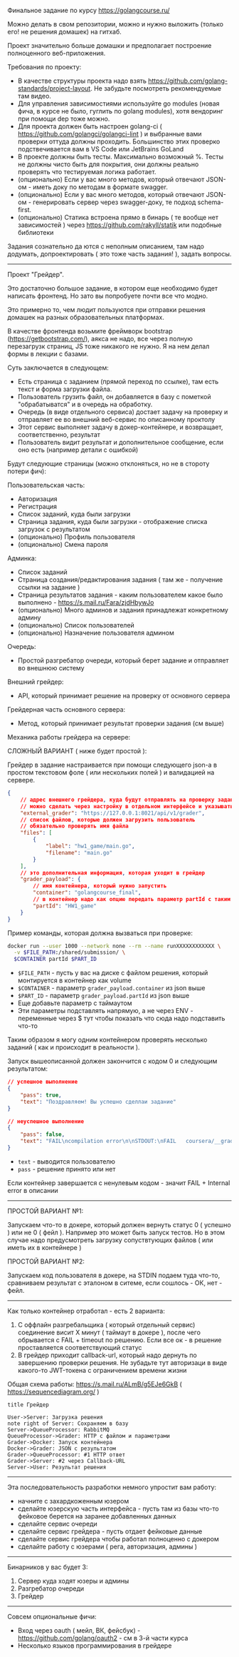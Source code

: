 Финальное задание по курсу https://golangcourse.ru/

Можно делать в свом репозитории, можно и нужно выложить (только его! не решения домашек) на гитхаб.

Проект значительно больше домашки и предполагает построение полноценного веб-приложения.

Требования по проекту:
* В качестве структуры проекта надо взять https://github.com/golang-standards/project-layout. Не забудьте посмотреть рекомендуемые там видео.
* Для управления зависимостиями используйте go modules (новая фича, в курсе не было, гуглить по golang modules), хотя вендоринг при помощи dep тоже можно.
* Для проекта должен быть настроен golang-ci ( https://github.com/golangci/golangci-lint ) и выбранные вами проверки оттуда должны проходить. Большинство этих проверко подствечивается вам в VS Code или JetBrains GoLand
* В проекте должны быть тесты. Максимально возможный %. Тесты не должны чисто быть для покрытия, они должны реально проверять что тестируемая логика работает.
* (опционально) Если у вас много методов, который отвечают JSON-ом - иметь доку по методам в формате swagger.
* (опционально) Если у вас много методов, который отвечают JSON-ом - генерировать сервер через swagger-доку, те подход schema-first.
* (опционально) Статика встроена прямо в бинарь ( те вообще нет зависимостей ) через https://github.com/rakyll/statik или подобные библиотеки

Задания сознательно да  ются с неполным описанием, там надо додумать, допроектировать ( это тоже часть задания! ), задать вопросы.

-----

Проект "Грейдер".

Это достаточно большое задание, в котором еще необходимо будет написать фронтенд. Но зато вы попробуете почти все что модно.

Это примерно то, чем людит пользуются при отправки решения домашек на разных образовательных платформах.

В качестве фронтенда возьмите фреймворк bootstrap (https://getbootstrap.com/), аякса не надо, все через полную перезагрузк страниц, JS тоже никакого не нужно. Я на нем делал формы в лекции с базами.

Суть заключается в следующем:
* Есть страница с заданием (прямой переход по ссылке), там есть текст и форма загрузки файла.
* Пользователь грузить файл, он добавляется в базу с пометкой "обрабатыватся" и в очередь на обработку.
* Очередь (в виде отдельного сервиса) достает задачу на проверку и отправляет ее во внешний веб-сервис по описанному проктолу
* Этот сервис выполняет задачу в докер-контейнере, и возвращает, соответственно, результат
* Пользователь видит результат и дополнительное сообщение, если оно есть (например детали с ошибкой)

Будут следующие страницы (можно отклоняться, но не в стороту потери фич):

Пользовательская часть:
* Авторизация
* Регистрация
* Список заданий, куда были загрузки
* Страница задания, куда были загрузки - отображение списка загрузок с результатом
* (опционально) Профиль пользователя
* (опционально) Смена пароля

Админка:
* Список заданий
* Страница создания/редактирования задания ( там же - получение ссылки на задание )
* Страница результатов задания - каким пользователем какое было выполнено - https://s.mail.ru/Fara/zjdHbywJo
* (опционально) Много админов и задания принадлежат конкретному админу
* (опционально) Список пользователей
* (опционально) Назначение пользователя админом

Очередь:
* Простой разгребатор очереди, который берет задание и отправляет во внешнюю систему

Внешний грейдер:
* API, который принимает решение на проверку от основного сервера 

Грейдерная часть основного сервера:
* Метод, который принимает результат проверки задания (см выше)

Механика работы грейдера на сервере:

СЛОЖНЫЙ ВАРИАНТ ( ниже будет простой ):

Грейдер в задание настраивается при помощи следующего json-а в простом текстовом фоле ( или нескольких полей ) и валидацией на сервере.
```json
{
    // адрес внешнего грейдера, куда будут отправлять на проверку задания
    // можно сделать через настройку в отдельном интерфейсе и указывать только имя а не урл каждый раз
    "external_grader": "https://127.0.0.1:8021/api/v1/grader",
    // список файлов, которые должен загрузить пользователь
    // обязательно проверять имя файла
    "files": [
        {
            "label": "hw1_game/main.go",
            "filename": "main.go"
        }
    ],
    // это дополнительная информация, которая уходит в грейдер
    "grader_payload": {
        // имя контейнера, который нужно запустить
        "container": "golangcourse_final",
        // в контейнер надо как опцию передать параметр partId с таким значением
        "partId": "HW1_game"
    }
}
```

Пример команды, которая должна вызваться при проверке:
```sh
docker run --user 1000 --network none --rm --name runXXXXXXXXXXXX \
  -v $FILE_PATH:/shared/submission/ \
  $CONTAINER partId $PART_ID
```

* `$FILE_PATH` - пусть у вас на диске с файлом решения, который монтируется в контейнер как volume
* `$CONTAINER` - параметр `grader_payload.container` из json выше
* `$PART_ID` - параметр `grader_payload.partId` из json выше
* Еще добавьте параметр с таймаутом
* Эти параметры подставлять напрямую, а не через ENV - переменные через $ тут чтобы показать что сюда надо подставить что-то

Таким образом я могу одним контейнером проверять несколько заданий ( как и происходит в реальности ).

Запуск вышеописанной должен закончится с кодом 0 и следующим результатом:
```json
// успешное выполнение
{
    "pass": true,
    "text": "Поздравляем! Вы успешно сделлаи задание"
}

// неуспешное выполнение
{
    "pass": false,
    "text": "FAIL\ncompilation error\n\nSTDOUT:\nFAIL	coursera/__grader/assigments/hw1_game [build failed]\n\n\nSTDERR:\n\n# coursera/__grader/assigments/hw1_game [coursera/__grader/assigments/hw1_game.test]\nassigments/hw1_game/main.go:82:1: syntax error: non-declaration statement outside function body\n"
}
```

* `text` - выводится пользователю
* `pass` - решение принято или нет

Если контейнер завершается с ненулевым кодом - значит FAIL + Internal error в описании

-----

ПРОСТОЙ ВАРИАНТ №1:

Запускаем что-то в докере, который должен вернуть статус 0 ( успешно ) или не 0 ( фейл ). Например это может быть запуск тестов. Но в этом случае надо предусмотреть загрузку сопуствтующих файлов ( или иметь их в контейнере )

ПРОСТОЙ ВАРИАНТ №2:

Запускаем код пользователя в докере, на STDIN подаем туда что-то, сравниваем результат с эталоном в ситеме, если сошлось - ОК, нет - фейл.

-----

Как только контейнер отработал - есть 2 варианта:
1) С оффлайн разгребальщика ( который отдельный сервис) соединение висит Х минут ( таймаут в докере ), после чего обрывается с FAIL + timeout по решению. Если все ок - в решение проставляется соответствующий статус
2) В грейдер приходит callback-url, который надо дернуть по завершению проверки решения. Не зубадьте тут авторизаци в виде какого-то JWT-токена с ограничением времени жизни

Общая схема работы: https://s.mail.ru/ALmB/g5EJe6GkB ( https://sequencediagram.org/ )
```
title Грейдер

User->Server: Загрузка решения
note right of Server: Сохраняем в базу
Server->QueueProcessor: RabbitMQ
QueueProcessor->Grader: HTTP с файлом и параметрами
Grader->Docker: Запуск контейнера
Docker->Grader: JSON c результатом
Grader->QueueProcessor: #1 HTTP ответ
Grader->Server: #2 через Callback-URL
Server->User: Результат решения
```

-----

Эта последовательность разработки немного упростит вам работу:
* начните с захардкоженным юзером
* сделайте юзерскую часть интерфейса - пусть там из базы что-то фейковое берется на заранее добавленных данных
* сделайте сервис очереди
* сделайте сервис грейдера - пусть отдает фейковые данные
* сделайте сервис грейдера чтобы работал полноценно с докером
* сделайте работу с юзерами ( рега, авторизация, админы )

-----

Бинарников у вас будет 3:
1. Сервер куда ходят юзеры и админы
2. Разгребатор очереди
3. Грейдер

-----

Совсем опциональные фичи:
* Вход через oauth ( мейл, ВК, фейсбук) - https://github.com/golang/oauth2 - см в 3-й части курса
* Несколько языков программирования в грейдере